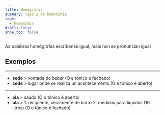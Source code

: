 ```yaml
---
title: Homógrafas
summary: Tipo 2 de homonimia
tags:
  - homonimia
draft: false
show_toc: false
---
```

As palabras homógrafas escríbense igual, mais non se pronuncian igual

## Exemplos
---
* **sede** > vontade de beber (O e tónico é fechado)
* **sede** > lugar onde se realiza un acontecemento (O e tónico é aberto)
---
* **ola** > saúdo (O o tónico é aberto)
* **ola** > 1. recipiente, xeralmente de barro 2. medidas para líquidos (16 litros) (O o tónico é fechado)

